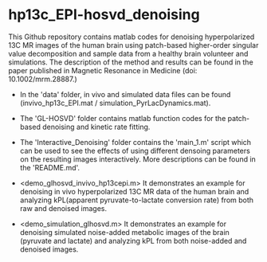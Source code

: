# hp13c_EPI-hosvd_denoising

This Github repository contains matlab codes for denoising hyperpolarized 13C MR images of the human brain using patch-based higher-order singular value decomposition and sample data from a healthy brain volunteer and simulations. The description of the method and results can be found in the paper published in Magnetic Resonance in Medicine (doi: 10.1002/mrm.28887.)

- In the 'data' folder, in vivo and simulated data files can be found (invivo_hp13c_EPI.mat / simulation_PyrLacDynamics.mat).
- The 'GL-HOSVD' folder contains matlab function codes for the patch-based denoising and kinetic rate fitting. 
- The 'Interactive_Denoising' folder contains the 'main_1.m' script which can be used to see the effects of using different densoing parameters on the resulting images interactively. More descriptions can be found in the 'README.md'.

- <demo_glhosvd_invivo_hp13cepi.m>
It demonstrates an example for denoising in vivo hyperpolarized 13C MR data of the human brain and analyzing kPL(apparent pyruvate-to-lactate conversion rate) from both raw and denoised images.

- <demo_simulation_glhosvd.m>
It demonstrates an example for denoising simulated noise-added metabolic images of the brain (pyruvate and lactate) and analyzing kPL from both noise-added and denoised images.
